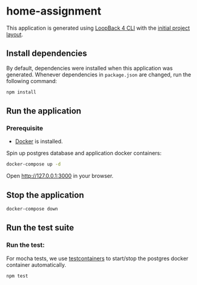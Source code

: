 # home-assignment

This application is generated using [LoopBack 4 CLI](https://loopback.io/doc/en/lb4/Command-line-interface.html) with the
[initial project layout](https://loopback.io/doc/en/lb4/Loopback-application-layout.html).

## Install dependencies

By default, dependencies were installed when this application was generated.
Whenever dependencies in `package.json` are changed, run the following command:

```sh
npm install
```

## Run the application

### Prerequisite
- [Docker](https://docs.docker.com/engine/installation/) is installed.

Spin up postgres database and application docker containers:
```bash
docker-compose up -d
```

Open http://127.0.0.1:3000 in your browser.

## Stop the application
```bash
docker-compose down
```

## Run the test suite

### Run the test:

For mocha tests, we use
[testcontainers](https://github.com/testcontainers/testcontainers-node) to
start/stop the postgres docker container automatically.

```bash
npm test
```